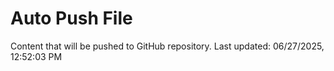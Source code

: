 # Auto Push File

Content that will be pushed to GitHub repository.
Last updated: 06/27/2025, 12:52:03 PM